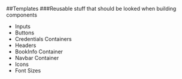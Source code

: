 ##Templates
###Reusable stuff that should be looked when building components

- Inputs
- Buttons
- Credentials Containers
- Headers
- BookInfo Container
- Navbar Container
- Icons
- Font Sizes